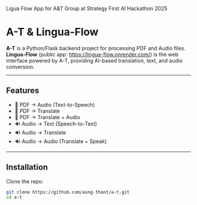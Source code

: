 Ligua Flow App for A\&T Group at Strategy First AI Hackathon 2025

# A-T & Lingua-Flow

**A-T** is a Python/Flask backend project for processing PDF and Audio files.  
**Lingua-Flow** (public app: https://lingua-flow.onrender.com/) is the web interface powered by A-T, providing AI-based translation, text, and audio conversion.

---

## Features
- 📄 PDF → Audio (Text-to-Speech)  
- 📄 PDF → Translate  
- 📄 PDF → Translate + Audio  
- 🔊 Audio → Text (Speech-to-Text)  
- 🔊 Audio → Translate  
- 🔊 Audio → Audio (Translate + Speak)  

---

## Installation
Clone the repo:
```bash
git clone https://github.com/aung-thant/a-t.git
cd a-t

